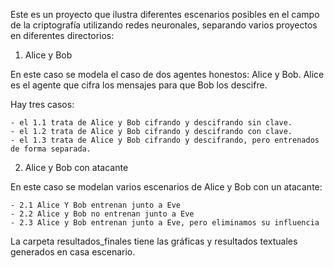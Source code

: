 Este es un proyecto que ilustra diferentes escenarios posibles en el campo de la criptografía utilizando redes neuronales, separando varios proyectos en diferentes directorios:

1. Alice y Bob

En este caso se modela el caso de dos agentes honestos: Alice y Bob. Alice es el agente que cifra los mensajes para que Bob los descifre.

Hay tres casos:

    - el 1.1 trata de Alice y Bob cifrando y descifrando sin clave.
    - el 1.2 trata de Alice y Bob cifrando y descifrando con clave.
    - el 1.3 trata de Alice y Bob cifrando y descifrando, pero entrenados de forma separada.

2. Alice y Bob con atacante

En este caso se modelan varios escenarios de Alice y Bob con un atacante:
 
    - 2.1 Alice Y Bob entrenan junto a Eve
    - 2.2 Alice y Bob no entrenan junto a Eve
    - 2.3 Alice y Bob entrenan junto a Eve, pero eliminamos su influencia

La carpeta resultados_finales tiene las gráficas y resultados textuales generados en casa escenario.
